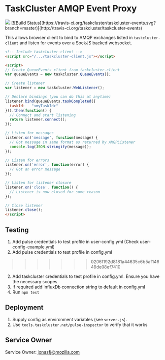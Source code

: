 TaskCluster AMQP Event Proxy
============================
<img src="https://tools.taskcluster.net/lib/assets/taskcluster-120.png" />
[![Build Status](https://travis-ci.org/taskcluster/taskcluster-events.svg?branch=master)](http://travis-ci.org/taskcluster/taskcluster-events)

This allows browser client to bind to AMQP exchanges listed in
`taskcluster-client` and listen for events over a SockJS backed websocket.

```html
<!-- Include taskcluster-client -->
<script src="/.../taskcluster-client.js"></script>

<script>
// Create QueueEvents client from taskcluster-client
var queueEvents = new taskcluster.QueueEvents();

// Create listener
var listener = new taskcluster.WebListener();

// Declare bindings (you can do this at anytime)
listener.bind(queueEvents.taskCompleted({
  taskId:   "<myTaskId>"
})).then(function() {
  // Connect and start listening
  return listener.connect();
});

// Listen for messages
listener.on('message', function(message) {
  // Got message in same format as returned by AMQPListener
  console.log(JSON.stringify(message));
});

// Listen for errors
listener.on('error', function(error) {
  // Got an error message
});

// Listen for listener closure
listener.on('close', function() {
  // Listener is now closed for some reason
});

// Close listener
listener.close();
</script>
```
Testing
-------
1. Add pulse credentials to test profile in user-config.yml (Check user-config-example.yml)
1. Add pulse credentials to test profile in config.yml
>>>>>>> 0206f192d8181a44635c6b5af14649de08ef7410
2. Add taskcluster credentials to test profile in config.yml. Ensure you have the necessary scopes.
3. If required add influxDb connection string to default in config.yml
4. Run `npm test`

Deployment
----------
 1. Supply config as environment variables (see `server.js`).
 2. Use `tools.taskcluster.net/pulse-inspector` to verify that it works

Service Owner
-------------

Service Owner: jonasfj@mozilla.com
